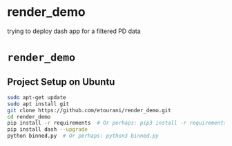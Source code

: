 # render_demo
trying to deploy dash app for a filtered PD data

# `render_demo` 

## Project Setup on Ubuntu

```bash
sudo apt-get update
sudo apt install git 
git clone https://github.com/etourani/render_demo.git
cd render_demo
pip install -r requirements  # Or perhaps: pip3 install -r requirements.txt
pip install dash --upgrade  
python binned.py  # Or perhaps: python3 binned.py
```
